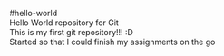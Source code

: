 #hello-world\
Hello World repository for Git\
This is my first git repository!!! :D\
Started so that I could finish my assignments on the go
